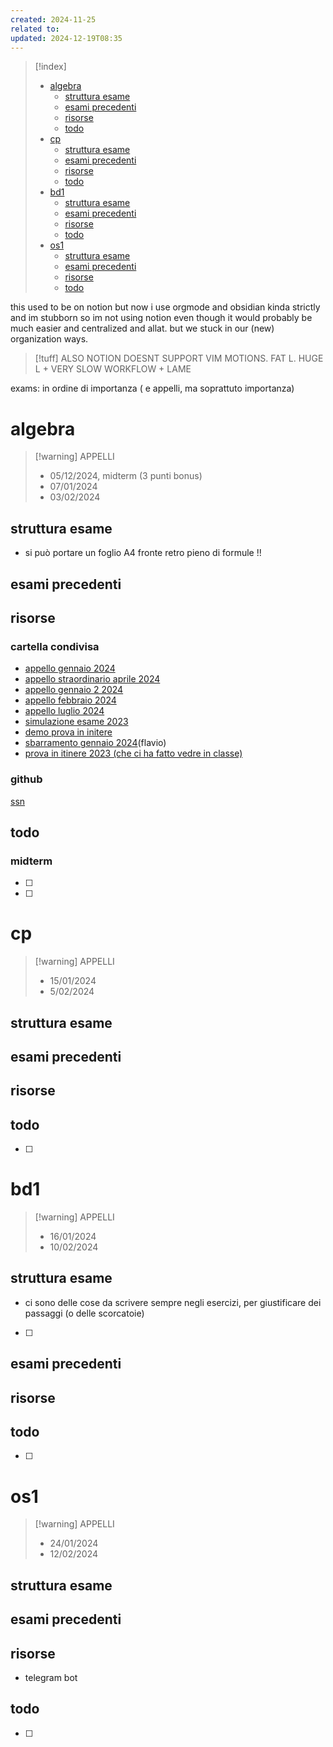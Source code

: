 ```yaml
---
created: 2024-11-25
related to: 
updated: 2024-12-19T08:35
---
```

>[!index]
>>
>- [algebra](#algebra)
>	- [struttura esame](#struttura%20esame)
>	- [esami precedenti](#esami%20precedenti)
>	- [risorse](#risorse)
>	- [todo](#todo)
>- [cp](#cp)
>	- [struttura esame](#struttura%20esame)
>	- [esami precedenti](#esami%20precedenti)
>	- [risorse](#risorse)
>	- [todo](#todo)
>- [bd1](#bd1)
>	- [struttura esame](#struttura%20esame)
>	- [esami precedenti](#esami%20precedenti)
>	- [risorse](#risorse)
>	- [todo](#todo)
>- [os1](#os1)
>	- [struttura esame](#struttura%20esame)
>	- [esami precedenti](#esami%20precedenti)
>	- [risorse](#risorse)
>	- [todo](#todo)

this used to be on notion but now i use orgmode and obsidian kinda strictly and im stubborn so im not using notion even though it would probably be much easier and centralized and allat. but we stuck in our (new) organization ways. 
>[!tuff] ALSO NOTION DOESNT SUPPORT VIM MOTIONS. FAT L. HUGE L + VERY SLOW WORKFLOW + LAME

exams: in ordine di importanza ( e appelli, ma soprattuto importanza)
# algebra
>[!warning] APPELLI 
>- 05/12/2024, midterm (3 punti bonus)
>- 07/01/2024
>- 03/02/2024
## struttura esame
- si può portare un foglio A4 fronte retro pieno di formule !!
## esami precedenti 
## risorse
### cartella condivisa
- [appello gennaio 2024](https://drive.google.com/drive/folders/1IBBff-5DaA1tpisj7XJSW9FGGEKoE26N)
- [appello straordinario aprile 2024](https://drive.google.com/drive/folders/1IBBff-5DaA1tpisj7XJSW9FGGEKoE26N)
- [appello gennaio 2 2024](https://drive.google.com/drive/folders/1IBBff-5DaA1tpisj7XJSW9FGGEKoE26N)
- [appello febbraio 2024](https://drive.google.com/drive/folders/1IBBff-5DaA1tpisj7XJSW9FGGEKoE26N)
- [appello luglio 2024](https://drive.google.com/drive/folders/1IBBff-5DaA1tpisj7XJSW9FGGEKoE26N)
- [simulazione esame 2023](https://drive.google.com/drive/folders/1IBBff-5DaA1tpisj7XJSW9FGGEKoE26N)
- [demo prova in initere](https://drive.google.com/drive/folders/1IBBff-5DaA1tpisj7XJSW9FGGEKoE26N)
- [sbarramento gennaio 2024](https://drive.google.com/drive/folders/1IBBff-5DaA1tpisj7XJSW9FGGEKoE26N)(flavio)
- [prova in itinere 2023 (che ci ha fatto vedre in classe)](https://drive.google.com/drive/folders/1IBBff-5DaA1tpisj7XJSW9FGGEKoE26N)
### github 
[ssn](https://github.com/sapienzastudentsnetwork/algebra/blob/main/pellarin/README.md#aa-202425-pellarin-mz)
## todo
### midterm
- [ ] 
- [ ] 
# cp
>[!warning] APPELLI 
>- 15/01/2024
>- 5/02/2024
## struttura esame
## esami precedenti 
## risorse
## todo
- [ ] 
# bd1
>[!warning] APPELLI 
>- 16/01/2024
>- 10/02/2024
## struttura esame
- ci sono delle cose da scrivere sempre negli esercizi, per giustificare dei passaggi (o delle scorcatoie)
- [ ] 
## esami precedenti 
## risorse
## todo
- [ ] 
# os1
>[!warning] APPELLI 
>- 24/01/2024
>- 12/02/2024
## struttura esame
## esami precedenti 
## risorse
- telegram bot
## todo
- [ ] 